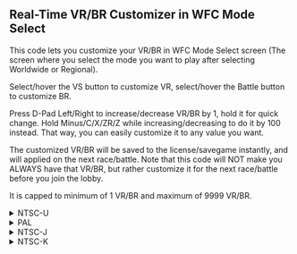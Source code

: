 ##  Real-Time VR/BR Customizer in WFC Mode Select 

This code lets you customize your VR/BR in WFC Mode Select screen (The screen where you select the mode you want to play after selecting Worldwide or Regional). 

Select/hover the VS button to customize VR, select/hover the Battle button to customize BR.

Press D-Pad Left/Right to increase/decrease VR/BR by 1, hold it for quick change. Hold Minus/C/X/ZR/Z while increasing/decreasing to do it by 100 instead. That way, you can easily customize it to any value you want.

The customized VR/BR will be saved to the license/savegame instantly, and will applied on the next race/battle. Note that this code will NOT make you ALWAYS have that VR/BR, but rather customize it for the next race/battle before you join the lobby.

It is capped to minimum of 1 VR/BR and maximum of 9999 VR/BR.

<details>
<summary>NTSC-U</summary>

```powerpc
C260C6F4 00000026
9421FF80 BC610008
3F60809C 819BDC10
818C0004 2C0C008C
40820104 A18300D9
2C0C3234 408200F8
80DB8F88 A8060036
3CA00001 5404063E
380593F0 7C0021D6
7C860214 38840038
3CC40001 80830098
88840035 2C040000
418200C4 38A0106A
2C1E0001 4182000C
38A0106B 38C60008
A0E69018 3B800000
819B8F4C A14C0060
714B0060 41820094
8B9F0004 3B9C0001
2C1C0001 4182000C
2C1C0012 4180007C
38800001 714B0100
41820008 38800064
714B0040 41820010
7CE72214 3BA00015
4800000C 7CE43850
3BA00014 2C070001
4180004C 2C07270F
41810044 B0E69018
90E10010 38C10010
3C808089 6084225D
3D808060 618CC89C
7D8903A6 4E800421
807BDC10 7FA4EB78
3D808070 618CCED8
7D8903A6 4E800421
9B9F0004 B8610008
38210080 81830000
60000000 00000000
```
</details>

<details>
<summary>PAL</summary>

```powerpc
C263DB14 00000026
9421FF80 BC610008
3F60809C 819B2850
818C0004 2C0C008C
40820104 A18300D9
2C0C3234 408200F8
80DBD748 A8060036
3CA00001 5404063E
380593F0 7C0021D6
7C860214 38840038
3CC40001 80830098
88840035 2C040000
418200C4 38A0106A
2C1E0001 4182000C
38A0106B 38C60008
A0E69018 3B800000
819BD70C A14C0060
714B0060 41820094
8B9F0004 3B9C0001
2C1C0001 4182000C
2C1C0012 4180007C
38800001 714B0100
41820008 38800064
714B0040 41820010
7CE72214 3BA00015
4800000C 7CE43850
3BA00014 2C070001
4180004C 2C07270F
41810044 B0E69018
90E10010 38C10010
3C808089 60849AED
3D808063 618CDCBC
7D8903A6 4E800421
807B2850 7FA4EB78
3D808071 618C497C
7D8903A6 4E800421
9B9F0004 B8610008
38210080 81830000
60000000 00000000
```
</details>

<details>
<summary>NTSC-J</summary>

```powerpc
C263D180 00000026
9421FF80 BC610008
3F60809C 819B18B0
818C0004 2C0C008C
40820104 A18300D9
2C0C3234 408200F8
80DBC7A8 A8060036
3CA00001 5404063E
380593F0 7C0021D6
7C860214 38840038
3CC40001 80830098
88840035 2C040000
418200C4 38A0106A
2C1E0001 4182000C
38A0106B 38C60008
A0E69018 3B800000
819BC76C A14C0060
714B0060 41820094
8B9F0004 3B9C0001
2C1C0001 4182000C
2C1C0012 4180007C
38800001 714B0100
41820008 38800064
714B0040 41820010
7CE72214 3BA00015
4800000C 7CE43850
3BA00014 2C070001
4180004C 2C07270F
41810044 B0E69018
90E10010 38C10010
3C808089 60848C4D
3D808063 618CD328
7D8903A6 4E800421
807B18B0 7FA4EB78
3D808071 618C3FE8
7D8903A6 4E800421
9B9F0004 B8610008
38210080 81830000
60000000 00000000
```
</details>

<details>
<summary>NTSC-K</summary>

```powerpc
C262BE2C 00000026
9421FF80 BC610008
3F60809B 819B0E90
818C0004 2C0C008C
40820104 A18300D9
2C0C3234 408200F8
80DBBD88 A8060036
3CA00001 5404063E
380593F0 7C0021D6
7C860214 38840038
3CC40001 80830098
88840035 2C040000
418200C4 38A0106A
2C1E0001 4182000C
38A0106B 38C60008
A0E69018 3B800000
819BBD4C A14C0060
714B0060 41820094
8B9F0004 3B9C0001
2C1C0001 4182000C
2C1C0012 4180007C
38800001 714B0100
41820008 38800064
714B0040 41820010
7CE72214 3BA00015
4800000C 7CE43850
3BA00014 2C070001
4180004C 2C07270F
41810044 B0E69018
90E10010 38C10010
3C808088 60847F25
3D808062 618CBFD4
7D8903A6 4E800421
807B0E90 7FA4EB78
3D808070 618C2D24
7D8903A6 4E800421
9B9F0004 B8610008
38210080 81830000
60000000 00000000
```
</details>